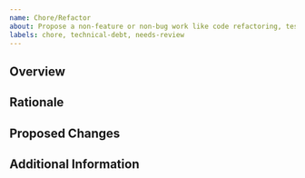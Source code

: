 ```yaml
---
name: Chore/Refactor
about: Propose a non-feature or non-bug work like code refactoring, test improvements, or technical debt.
labels: chore, technical-debt, needs-review
---
```


## Overview

<!-- Briefly describe what this chore is about. Is it a code cleanup? Is it a performance optimization? -->

## Rationale

<!-- Why is this work necessary? Please be as specific as possible. -->

## Proposed Changes

<!-- Outline what changes need to be made in order to complete this chore. This can be a list of tasks, code changes, etc. -->

## Additional Information

<!-- Add any other context or information to help in the completion of this chore. Are there any dependencies on other work? Any constraints to be aware of? -->
